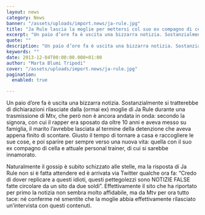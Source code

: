 ```yaml
---
layout: news
category: News
banner: "/assets/uploads/import.news/ja-rule.jpg"
title: "Ja Rule lascia la moglie per mettersi col suo ex compagno di cella?"
excerpt: "Un paio d’ore fa è uscita una bizzarra notizia. Sostanzialmente si tratterebbe di dichiarazioni rilasciate dalla (ormai ex) moglie di Ja Rule durante una trasmissione di Mtv, che però non è ancora andata in onda: secondo la signora, con cui il rapper era sposato da oltre 10 anni e aveva messo su famiglia, il marito [&hellip"
quote: ""
description: "Un paio d’ore fa è uscita una bizzarra notizia. Sostanzialmente si tratterebbe di dichiarazioni rilasciate dalla (ormai ex) moglie di Ja Rule durante una trasmissione di Mtv, che però non è ancora andata in onda: secondo la signora, con cui il rapper era sposato da oltre 10 anni e aveva messo su famiglia, il marito [&hellip"
keywords: ""
date: 2013-12-04T00:00:00.000+01:00
author: "Marta Blumi Tripodi"
cover: "/assets/uploads/import.news/ja-rule.jpg"
pagination:
  enabled: true

---
```


[](https://hotmc.com/ja-rule-lascia-la-moglie-per-mettersi-col-suo-ex-compagno-di-cella/ja-rule/)

Un paio d’ore fa è uscita una bizzarra notizia. Sostanzialmente si tratterebbe di dichiarazioni rilasciate dalla (ormai ex) moglie di Ja Rule durante una trasmissione di Mtv, che però non è ancora andata in onda: secondo la signora, con cui il rapper era sposato da oltre 10 anni e aveva messo su famiglia, il marito l’avrebbe lasciata al termine della detenzione che aveva appena finito di scontare. Giusto il tempo di tornare a casa e raccogliere le sue cose, e poi sparire per sempre verso una nuova vita: quella con il suo ex compagno di cella e attuale personal trainer, di cui si sarebbe innamorato.

Naturalmente il gossip è subito schizzato alle stelle, ma la risposta di Ja Rule non si è fatta attendere ed è arrivata via Twitter qualche ora fa: “Credo di dover replicare a questi idioti, questi pettegolezzi sono NOTIZIE FALSE fatte circolare da un sito da due soldi”. Effettivamente il sito che ha riportato per primo la notizia non sembra molto affidabile, ma da Mtv per ora tutto tace: né conferme né smentite che la moglie abbia effettivamente rilasciato un’intervista con questi contenuti.